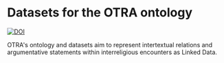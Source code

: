 # Datasets for the OTRA ontology
[![DOI](https://zenodo.org/badge/DOI/10.5281/zenodo.12605638.svg)](https://doi.org/10.5281/zenodo.12605638)

OTRA's ontology and datasets aim to represent intertextual relations and argumentative statements within interreligious encounters as Linked Data.
